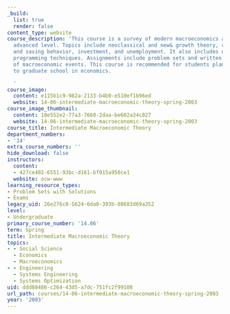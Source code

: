```yaml
---
_build:
  list: true
  render: false
content_type: website
course_description: 'This course is a survey of modern macroeconomics at a fairly
  advanced level. Topics include neoclassical and new& growth theory, consumption
  and saving behavior, investment, and unemployment. It also includes use of the dynamic
  programming techniques. Assignments include problem sets and written discussions
  of macroeconomic events. This course is recommended for students planning to apply
  to graduate school in economics.

  '
course_image:
  content: e115b1c9-982a-2133-b4b0-e510ef1b96ed
  website: 14-06-intermediate-macroeconomic-theory-spring-2003
course_image_thumbnail:
  content: 18e552e2-77a3-7660-2daa-be602a34c027
  website: 14-06-intermediate-macroeconomic-theory-spring-2003
course_title: Intermediate Macroeconomic Theory
department_numbers:
- '14'
extra_course_numbers: ''
hide_download: false
instructors:
  content:
  - 427ce402-6551-93bc-d161-bf015a950ce1
  website: ocw-www
learning_resource_types:
- Problem Sets with Solutions
- Exams
legacy_uid: 26e276c0-5624-6da0-393b-08683d69a352
level:
- Undergraduate
primary_course_number: '14.06'
term: Spring
title: Intermediate Macroeconomic Theory
topics:
- - Social Science
  - Economics
  - Macroeconomics
- - Engineering
  - Systems Engineering
  - Systems Optimization
uid: ddd88486-c264-43d5-a7dc-751fc2f99108
url_path: courses/14-06-intermediate-macroeconomic-theory-spring-2003
year: '2003'
---
```


